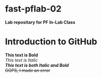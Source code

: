 
# fast-pflab-02
**Lab repositary for PF In-Lab Class**

# Introduction to GitHub
**This text is Bold**\
*This text is Italic* \
***This text is both Italic and Bold*** \
~~OOPS, I made an error~~ 
